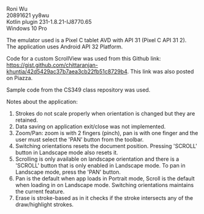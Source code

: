 Roni Wu <br/>
20891621 yy8wu <br/>
Kotlin plugin 231-1.8.21-IJ8770.65 <br/>
Windows 10 Pro <br/>

The emulator used is a Pixel C tablet AVD with API 31 (Pixel C API 31 2). <br/>
The application uses Android API 32 Platform. <br/>

Code for a custom ScrollView was used from this Github link: https://gist.github.com/chittaranjan-khuntia/42d5429ac37b7aea3cb22fb51c8729b4. 
This link was also posted on Piazza.<br/>

Sample code from the CS349 class repository was used. <br/>

Notes about the application:<br/>
1) Strokes do not scale properly when orientation is changed but they are retained.
2) Data saving on application exit/close was not implemented.
3) Zoom/Pan: zoom is with 2 fingers (pinch), pan is with one finger and the user must select the 'PAN' button from the toolbar.
4) Switching orientations resets the document position. Pressing 'SCROLL' button in Landscape mode also resets it.
5) Scrolling is only available on landscape orientation and there is a 'SCROLL' button that is only enabled in Landscape mode. To pan in Landscape mode, press the 'PAN' button.
6) Pan is the default when app loads in Portrait mode, Scroll is the default when loading in on Landscape mode. Switching orientations maintains the current feature.
7) Erase is stroke-based as in it checks if the stroke intersects any of the draw/highlight strokes.